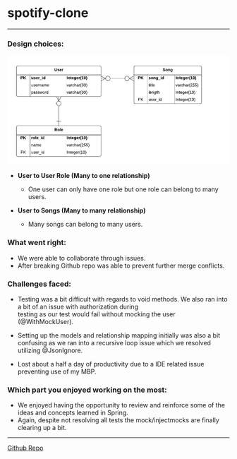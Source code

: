 # spotify-clone
---

### Design choices:

![ERD](https://github.com/christopher-cook/spotify-clone/blob/master/Spotify%20Clone%20ERD.jpeg)

  - **User to User Role (Many to one relationship)**
    - One user can only have one role but one role can belong to many users.

  - **User to Songs (Many to many relationship)**
    - Many songs can belong to many users.
  
### What went right:
  - We were able to collaborate through issues.
  - After breaking Github repo was able to prevent further merge conflicts.

### Challenges faced:
  - Testing was a bit difficult with regards to void methods. We also ran into a bit of an issue with authorization during   
  testing as our test would fail without mocking the user (@WithMockUser).

  - Setting up the models and relationship mapping initially was also a bit confusing as we ran into a 
  recursive loop issue which we resolved utilizing @JsonIgnore.
  
  - Lost about a half a day of productivity due to a IDE related issue preventing use of my MBP.

### Which part you enjoyed working on the most:
  - We enjoyed having the opportunity to review and reinforce some of the ideas and concepts learned in Spring.
  - Again, despite not resolving all tests the mock/injectmocks are finally clearing up a bit.
  --- 
  
  [Github Repo](https://github.com/christopher-cook/spotify-clone)
